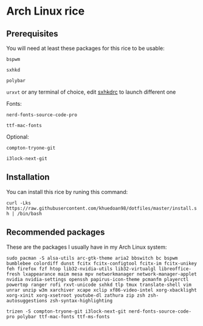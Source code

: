 # Arch Linux rice

## Prerequisites

You will need at least these packages for this rice to be usable:

`bspwm`

`sxhkd`

`polybar`

`urxvt` or any terminal of choice, edit [sxhkdrc](.config/sxhkd/sxhkdrc) to launch different one

Fonts:

`nerd-fonts-source-code-pro`

`ttf-mac-fonts`

Optional:

`compton-tryone-git`

`i3lock-next-git`

## Installation

You can install this rice by runing this command:

`curl -Lks https://raw.githubusercontent.com/khuedoan98/dotfiles/master/install.sh | /bin/bash`

## Recommended packages

These are the packages I usually have in my Arch Linux system:

`sudo pacman -S alsa-utils arc-gtk-theme aria2 bbswitch bc bspwm bumblebee colordiff dunst fcitx fcitx-configtool fcitx-im fcitx-unikey feh firefox fzf htop lib32-nvidia-utils lib32-virtualgl libreoffice-fresh lxappearance maim mesa mpv networkmanager network-manager-applet nvidia nvidia-settings openssh papirus-icon-theme pcmanfm playerctl powertop ranger rofi rxvt-unicode sxhkd tlp tmux translate-shell vim unrar unzip w3m xarchiver xcape xclip xf86-video-intel xorg-xbacklight xorg-xinit xorg-xsetroot youtube-dl zathura zip zsh zsh-autosuggestions zsh-syntax-highlighting`

`trizen -S compton-tryone-git i3lock-next-git nerd-fonts-source-code-pro polybar ttf-mac-fonts ttf-ms-fonts`
